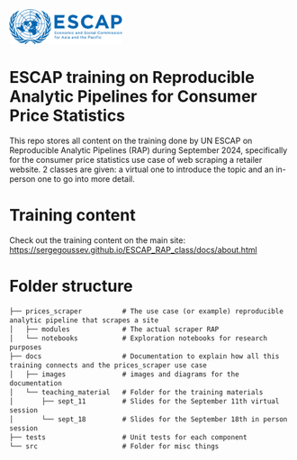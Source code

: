 <img src="src/ESCAP_LOGO_OFFICIAL.png" alt="drawing" width="200"/>

# ESCAP training on Reproducible Analytic Pipelines for Consumer Price Statistics

This repo stores all content on the training done by UN ESCAP on Reproducible Analytic Pipelines (RAP) during September 2024, specifically for the consumer price statistics use case of web scraping a retailer website. 2 classes are given: a virtual one to introduce the topic and an in-person one to go into more detail.

# Training content

Check out the training content on the main site: https://sergegoussev.github.io/ESCAP_RAP_class/docs/about.html

# Folder structure

```
├── prices_scraper          # The use case (or example) reproducible analytic pipeline that scrapes a site
│   ├── modules             # The actual scraper RAP
│   └── notebooks           # Exploration notebooks for research purposes
├── docs                    # Documentation to explain how all this training connects and the prices_scraper use case
│   ├── images              # images and diagrams for the documentation
│   └── teaching_material   # Folder for the training materials
│       ├── sept_11         # Slides for the September 11th virtual session
│       └── sept_18         # Slides for the September 18th in person session
├── tests                   # Unit tests for each component
└── src                     # Folder for misc things
```

